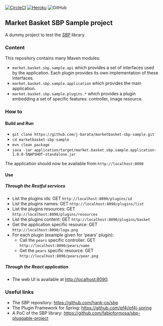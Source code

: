 [![CircleCI](https://circleci.com/gh/j-barata/marketbasket-sbp-sample.svg?style=shield)](https://circleci.com/gh/j-barata/marketbasket-sbp-sample)
[![Heroku](https://pyheroku-badge.herokuapp.com/?app=marketbasket-sbp-sample&style=flat)](https://marketbasket-sbp-sample.herokuapp.com)
![GitHub](https://img.shields.io/github/license/j-barata/marketbasket-sbp-sample.svg?color=blue)

## Market Basket SBP Sample project

A dummy project to test the [SBP](https://github.com/hank-cp/sbp) library.

### Content

This repository contains many Maven modules:
* `market.basket.sbp.sample.api` which provides a set of interfaces used by the application. Each plugin provides its own implementation of these interfaces.
* `market.basket.sbp.sample.application` which provides the main application.
* `market.basket.sbp.sample.plugins.*` which provides a plugin embedding a set of specific features: controller, image resource.

### How to

#### Build and Run

* `git clone https://github.com/j-barata/marketbasket-sbp-sample.git`
* `cd marketbasket-sbp-sample`
* `mvn clean package`
* `java -jar application/target/market.basket.sbp.sample.application-1.0.0-SNAPSHOT-standalone.jar`

The application should now be available from `http://localhost:8090`

#### Use

##### Through the Restful services

* List the plugins ids: GET `http://localhost:8090/plugins/id`
* List the plugins names: GET `http://localhost:8090/plugins/list`
* List the plugins resources: GET `http://localhost:8090/plugins/resources`
* List the plugins content: GET `http://localhost:8090/plugins/basket`
* Get the application specific resource: GET `http://localhost:8090/logo.png`
* For each plugin (example given for 'pears' plugin):
  * Call the `pears` specific controller: GET `http://localhost:8090/pears/name`
  * Get the `pears` specific resource: GET `http://localhost:8090/pears/pear.png`

##### Through the React application

* The web UI is available at [http://localhost:8090](http://localhost:8090).

### Useful links

* The SBP repository: https://github.com/hank-cp/sbp
* The Plugin Framework for Spring: https://github.com/pf4j/pf4j-spring
* A PoC of the SBP library: https://github.com/fabioformosa/sbp-pluggable-project
